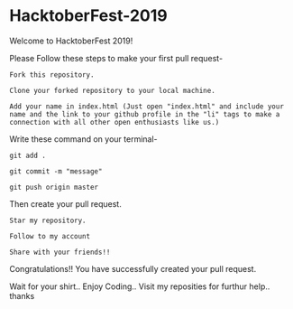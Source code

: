 # HacktoberFest-2019
Welcome to HacktoberFest 2019!

Please Follow these steps to make your first pull request-

    Fork this repository.

    Clone your forked repository to your local machine.

    Add your name in index.html (Just open "index.html" and include your name and the link to your github profile in the "li" tags to make a connection with all other open enthusiasts like us.)

Write these command on your terminal-

    git add .
    
    git commit -m "message"
    
    git push origin master
    
Then create your pull request.

    Star my repository.
    
    Follow to my account
    
    Share with your friends!!

Congratulations!! You have successfully created your pull request.



Wait for your shirt.. Enjoy Coding.. Visit my reposities for furthur help.. thanks
